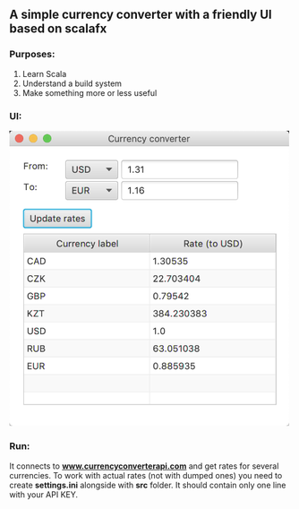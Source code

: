 ## A simple currency converter with a friendly UI based on scalafx

### Purposes:
1. Learn Scala
2. Understand a build system
3. Make something more or less useful

### UI:

<img src="https://github.com/awant/currency_converter/blob/master/currency_converter_ui.png?raw=true" width="500">

### Run:

It connects to **www.currencyconverterapi.com** and get rates for several currencies.
To work with actual rates (not with dumped ones) you need to create **settings.ini** alongside with **src** folder.
It should contain only one line with your API KEY.
